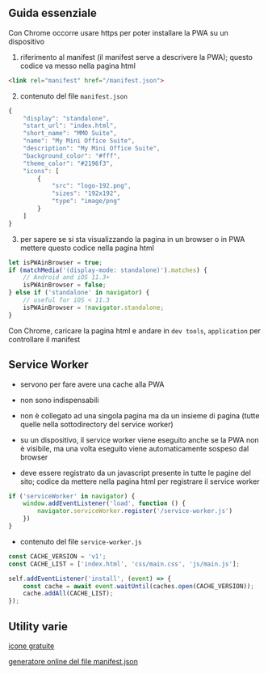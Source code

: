 
## Guida essenziale

Con Chrome occorre usare https per poter installare la PWA su un dispositivo

1. riferimento al manifest (il manifest serve a descrivere la PWA); questo codice va messo nella pagina html
```html
<link rel="manifest" href="/manifest.json">
```

2. contenuto del file `manifest.json`
```js
{
	"display": "standalone",
	"start_url": "index.html",
	"short_name": "MMO Suite",
	"name": "My Mini Office Suite",
	"description": "My Mini Office Suite",
	"background_color": "#fff",
	"theme_color": "#2196f3",
	"icons": [
		{
			"src": "logo-192.png",
			"sizes": "192x192",
			"type": "image/png"
		}
	]
}
```

3. per sapere se si sta visualizzando la pagina in un browser o in PWA mettere questo codice nella pagina html
```js
let isPWAinBrowser = true;
if (matchMedia('(display-mode: standalone)').matches) {
	// Android and iOS 11.3+
	isPWAinBrowser = false;
} else if ('standalone' in navigator) {
	// useful for iOS < 11.3
	isPWAinBrowser = !navigator.standalone;
}
```

Con Chrome, caricare la pagina html e andare in `dev tools`, `application` per controllare il manifest

## Service Worker

- servono per fare avere una cache alla PWA

- non sono indispensabili

- non è collegato ad una singola pagina ma da un insieme di pagina (tutte quelle nella sottodirectory del service worker)

- su un dispositivo, il service worker viene eseguito anche se la PWA non è visibile, ma una volta eseguito viene automaticamente sospeso dal browser

- deve essere registrato da un javascript presente in tutte le pagine del sito; codice da mettere nella pagina html per registrare il service worker
```js
if ('serviceWorker' in navigator) {
	window.addEventListener('load', function () {
		navigator.serviceWorker.register('/service-worker.js')
	})
}
```

- contenuto del file `service-worker.js`
```js
const CACHE_VERSION = 'v1';
const CACHE_LIST = ['index.html', 'css/main.css', 'js/main.js'];

self.addEventListener('install', (event) => {
	const cache = await event.waitUntil(caches.open(CACHE_VERSION));
	cache.addAll(CACHE_LIST);
});

```

## Utility varie

[icone gratuite](https://www.iconfinder.com/search/?q=app&price=free)

[generatore online del file manifest.json](https://app-manifest.firebaseapp.com/)
